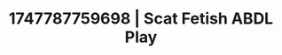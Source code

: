 ---
categories:
- Closeness kink
- Lustful narration
- Face sitting
- Breath play
- Hog tying
image: /assets/images/1747787759698.jpg
layout: post
seo:
  description: Featured content with artistic Scat Fetish, ABDL Play. HD images available.
  keywords: Scat Fetish, ABDL Play
  og_image: /assets/images/1747787759698.jpg
  schema_type: VisualArtwork
tags:
- ABDL Play
- Scat Fetish
- '#1747787759698'
title: 1747787759698 | Scat Fetish ABDL Play
---